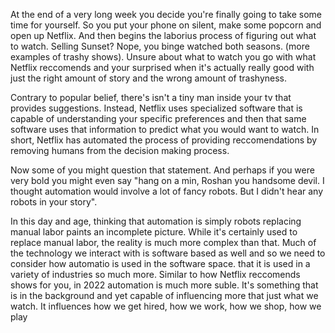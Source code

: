 At the end of a very long week you decide you're finally going to take some time for yourself. So you put your phone on silent, make some popcorn and open up Netflix. And then begins the laborius process of figuring out what to watch. Selling Sunset? Nope, you binge watched both seasons. (more examples of trashy shows). Unsure about what to watch you go with what Netflix reccomends and your surprised when it's actually really good with just the right amount of story and the wrong amount of trashyness.

Contrary to popular belief, there's isn't a tiny man inside your tv that provides suggestions. Instead, Netflix uses specialized software that is capable of understanding your specific preferences and then that same software uses that information to predict what you would want to watch. In short, Netflix has automated the process of providing reccomendations by removing humans from the decision making process. 

Now some of you might question that statement. And perhaps if you were very bold you might even say "hang on a min, Roshan you handsome devil. I thought automation would involve a lot of fancy robots. But I didn't hear any robots in your story".  

In this day and age, thinking that automation is simply robots replacing manual labor paints an incomplete picture. While it's certainly used to replace manual labor, the reality is much more complex than that. Much of the technology we interact with is software based as well and so we need to consider how automatio is used in the software space. that it is used in a variety of industries so much more. Similar to how Netflix reccomends shows for you, in 2022 automation is much more suble. It's something that is in the background and yet capable of influencing more that just what we watch. It influences how we get hired, how we work, how we shop, how we play